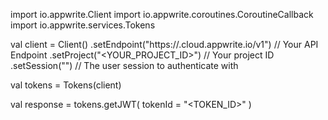 import io.appwrite.Client
import io.appwrite.coroutines.CoroutineCallback
import io.appwrite.services.Tokens

val client = Client()
    .setEndpoint("https://<REGION>.cloud.appwrite.io/v1") // Your API Endpoint
    .setProject("<YOUR_PROJECT_ID>") // Your project ID
    .setSession("") // The user session to authenticate with

val tokens = Tokens(client)

val response = tokens.getJWT(
    tokenId = "<TOKEN_ID>"
)
